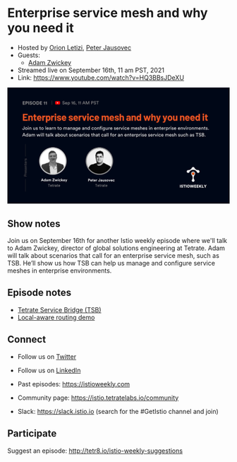 # Enterprise service mesh and why you need it

- Hosted by [Orion Letizi](https://twitter.com/orionletizi), [Peter Jausovec](https://twitter.com/pjausovec)
- Guests:
  - [Adam Zwickey](https://twitter.com/zwickey)
- Streamed live on September 16th, 11 am PST, 2021
- Link: https://www.youtube.com/watch?v=HQ3BBsJDeXU

![episode image](011.png)

## Show notes

Join us on September 16th for another Istio weekly episode where we'll talk to Adam Zwickey, director of global solutions engineering at Tetrate. Adam will talk about scenarios that call for an enterprise service mesh, such as TSB. He’ll show us how TSB can help us manage and configure service meshes in enterprise environments. 

## Episode notes

- [Tetrate Service Bridge (TSB)](https://www.tetrate.io/tetrate-service-bridge/)
- [Local-aware routing demo](https://www.youtube.com/watch?v=v_PVxsYiZts&t=0s)

## Connect

- Follow us on [Twitter](https://twitter.com/tetrateio)
- Follow us on [LinkedIn](https://www.linkedin.com/company/tetrate)
- Past episodes: https://istioweekly.com

- Community page: https://istio.tetratelabs.io/community
- Slack: https://slack.istio.io (search for the #GetIstio channel and join)

## Participate

Suggest an episode: http://tetr8.io/istio-weekly-suggestions
